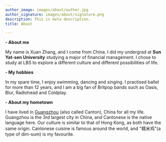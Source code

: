 ```yaml
---
author_image: images/about/author.jpg
author_signature: images/about/signature.png
description: This is meta description.
title: About

---
```

**- About me**

My name is Xuan Zhang, and I come from China. I did my undergrad at **Sun Yat-sen University** studying a major of financial management. I chose to study at LBS to explore a different culture and different possibilities of life.

**-  My hobbies**

In my spare time, I enjoy swimming, dancing and singing. I practised ballet for more than 12 years, and I am a big fan of Britpop bands such as Oasis, Blur, Radiohead and Coldplay.

**- About my hometown**

I have lived in [Guangzhou](https://en.wikipedia.org/wiki/Guangzhou) (also called Canton), China for all my life. Guangzhou is the 3rd largest city in China, and Cantonese is the native language here. Our culture is similar to that of Hong Kong, as both have the same origin. Cantonese cuisine is famous around the world, and "糯米鸡"(a type of dim-sum) is my favourite.
